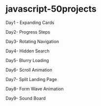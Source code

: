 # javascript-50projects

Day1 - Expanding Cards

Day2- Progress Steps

Day3- Rotating Navigation

Day4- Hidden Search

Day5- Blurry Loading

Day6- Scroll Animation

Day7- Split Landing Page

Day8- Form Wave Animation

Day9- Sound Board
